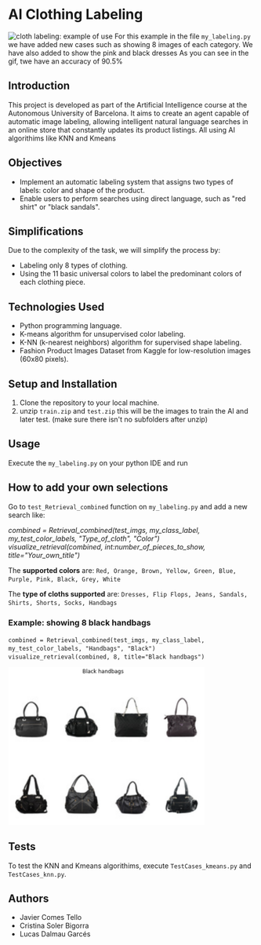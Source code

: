 # AI Clothing Labeling
![cloth labeling: example of use](./project%20images/labeling_example.gif)
For this example in the file `my_labeling.py` we have added new cases such as showing 8 images of each category. We have also added to show the pink and black dresses
As you can see in the gif, twe have an accuracy of 90.5%


## Introduction
This project is developed as part of the Artificial Intelligence course at the Autonomous University of Barcelona. 
It aims to create an agent capable of automatic image labeling, allowing intelligent natural language searches in an online store that constantly updates its product listings.
All using AI algorithims like KNN and Kmeans 

## Objectives
- Implement an automatic labeling system that assigns two types of labels: color and shape of the product.
- Enable users to perform searches using direct language, such as "red shirt" or "black sandals".

## Simplifications
Due to the complexity of the task, we will simplify the process by:
- Labeling only 8 types of clothing.
- Using the 11 basic universal colors to label the predominant colors of each clothing piece.

## Technologies Used
- Python programming language.
- K-means algorithm for unsupervised color labeling.
- K-NN (k-nearest neighbors) algorithm for supervised shape labeling.
- Fashion Product Images Dataset from Kaggle for low-resolution images (60x80 pixels).

## Setup and Installation
1. Clone the repository to your local machine.
2. unzip `train.zip` and `test.zip` this will be the images to train the AI and later test. (make sure there isn't no subfolders after unzip)


## Usage
Execute the `my_labeling.py` on your python IDE and run

## How to add your own selections   
Go to  `test_Retrieval_combined`  function on `my_labeling.py` and add a new search like:

*combined = Retrieval_combined(test_imgs, my_class_label, my_test_color_labels, "Type_of_cloth", "Color") 
visualize_retrieval(combined, int:number_of_pieces_to_show, title="Your_own_title")*

The **supported colors** are: `Red, Orange, Brown, Yellow, Green, Blue, Purple, Pink, Black, Grey, White`

The **type of cloths supported** are: `Dresses, Flip Flops, Jeans, Sandals, Shirts, Shorts, Socks, Handbags`

### Example: showing 8 black handbags 
`combined = Retrieval_combined(test_imgs, my_class_label, my_test_color_labels, "Handbags", "Black")`
`visualize_retrieval(combined, 8, title="Black handbags")`

<img src="./project%20images/Black_handbags_labeling_example.png" alt="example of use with black handbags" width="400"/>
  

## Tests
To test the KNN and Kmeans algorithims, execute `TestCases_kmeans.py` and `TestCases_knn.py`.

## Authors
 - Javier Comes Tello
 - Cristina Soler Bigorra
 - Lucas Dalmau Garcés
